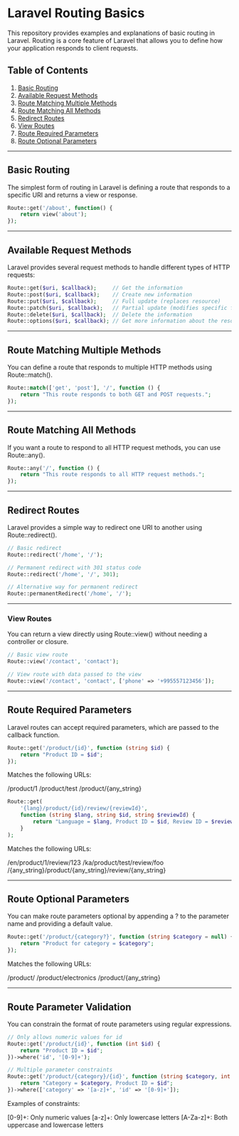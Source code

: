 # Laravel Routing Basics

This repository provides examples and explanations of basic routing in Laravel. Routing is a core feature of Laravel that allows you to define how your application responds to client requests.

## Table of Contents
1. [Basic Routing](#basic-routing)
2. [Available Request Methods](#available-request-methods)
3. [Route Matching Multiple Methods](#route-matching-multiple-methods)
4. [Route Matching All Methods](#route-matching-all-methods)
5. [Redirect Routes](#redirect-routes)
6. [View Routes](#view-routes)
7. [Route Required Parameters](#route-required-parameters)
8. [Route Optional Parameters](#route-optional-parameters)

---

## Basic Routing

The simplest form of routing in Laravel is defining a route that responds to a specific URI and returns a view or response.

```php
Route::get('/about', function() {
    return view('about');
});
```
---

## Available Request Methods

Laravel provides several request methods to handle different types of HTTP requests:

```php
Route::get($uri, $callback);     // Get the information
Route::post($uri, $callback);    // Create new information
Route::put($uri, $callback);     // Full update (replaces resource)
Route::patch($uri, $callback);   // Partial update (modifies specific fields)
Route::delete($uri, $callback);  // Delete the information
Route::options($uri, $callback); // Get more information about the resource
```
---

## Route Matching Multiple Methods

You can define a route that responds to multiple HTTP methods using Route::match().

```php
Route::match(['get', 'post'], '/', function () {
    return "This route responds to both GET and POST requests.";
});
```

---

## Route Matching All Methods

If you want a route to respond to all HTTP request methods, you can use Route::any().

```php
Route::any('/', function () {
    return "This route responds to all HTTP request methods.";
});
```

---

## Redirect Routes

Laravel provides a simple way to redirect one URI to another using Route::redirect().

```php
// Basic redirect
Route::redirect('/home', '/');

// Permanent redirect with 301 status code
Route::redirect('/home', '/', 301);

// Alternative way for permanent redirect
Route::permanentRedirect('/home', '/');
```

---

### View Routes

You can return a view directly using Route::view() without needing a controller or closure.

```php
// Basic view route
Route::view('/contact', 'contact');

// View route with data passed to the view
Route::view('/contact', 'contact', ['phone' => '+995557123456']);
```

---

## Route Required Parameters

Laravel routes can accept required parameters, which are passed to the callback function.

```php
Route::get('/product/{id}', function (string $id) {
    return "Product ID = $id";
});
```

Matches the following URLs:

/product/1
/product/test
/product/{any_string}

```php
Route::get(
    '{lang}/product/{id}/review/{reviewId}', 
    function (string $lang, string $id, string $reviewId) {
        return "Language = $lang, Product ID = $id, Review ID = $reviewId";
    }
);
```

Matches the following URLs:

/en/product/1/review/123
/ka/product/test/review/foo
/{any_string}/product/{any_string}/review/{any_string}

---

## Route Optional Parameters

You can make route parameters optional by appending a ? to the parameter name and providing a default value.

```php
Route::get('/product/{category?}', function (string $category = null) {
    return "Product for category = $category";
});
```

Matches the following URLs:

/product/
/product/electronics
/product/{any_string}

---

## Route Parameter Validation

You can constrain the format of route parameters using regular expressions.

```php
// Only allows numeric values for id
Route::get('/product/{id}', function (int $id) {
    return "Product ID = $id";
})->where('id', '[0-9]+');

// Multiple parameter constraints
Route::get('/product/{category}/{id}', function (string $category, int $id) {
    return "Category = $category, Product ID = $id";
})->where(['category' => '[a-z]+', 'id' => '[0-9]+']);
```

Examples of constraints:

[0-9]+: Only numeric values
[a-z]+: Only lowercase letters
[A-Za-z]+: Both uppercase and lowercase letters


